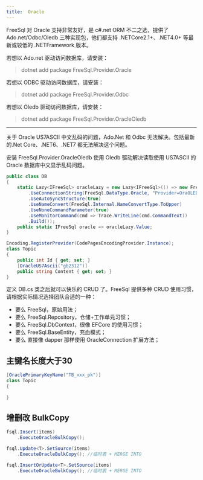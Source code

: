 ```yaml
---
title:  Oracle
---
```


FreeSql 对 Oracle 支持非常友好，是 c#.net ORM 不二之选，提供了 Ado.net/Odbc/Oledb 三种实现包，他们都支持 .NETCore2.1+、.NET4.0+ 等最新或较低的 .NETFramework 版本。

若想以 Ado.net 驱动访问数据库，请安装：

> dotnet add package FreeSql.Provider.Oracle

若想以 ODBC 驱动访问数据库，请安装：

> dotnet add package FreeSql.Provider.Odbc

若想以 Oledb 驱动访问数据库，请安装：

> dotnet add package FreeSql.Provider.OracleOledb

---

关于 Oracle US7ASCII 中文乱码的问题，Ado.Net 和 Odbc 无法解决。包括最新的.Net Core、.NET6、.NET7 都无法解决这个问题。

安装 FreeSql.Provider.OracleOledb 使用 Oledb 驱动解决读取使用 US7ASCII 的 Oracle 数据库中文显示乱码问题。

```csharp
public class DB
{
    static Lazy<IFreeSql> oracleLazy = new Lazy<IFreeSql>(() => new FreeSql.FreeSqlBuilder()
        .UseConnectionString(FreeSql.DataType.Oracle, "Provider=OraOLEDB.Oracle;user id=9user;password=123456;data source=//127.0.0.1:1521/XE;Pooling=true;Max Pool Size=2")
        .UseAutoSyncStructure(true)
        .UseNameConvert(FreeSql.Internal.NameConvertType.ToUpper)
        .UseNoneCommandParameter(true)
        .UseMonitorCommand(cmd => Trace.WriteLine(cmd.CommandText))
        .Build());
    public static IFreeSql oracle => oracleLazy.Value;
}

Encoding.RegisterProvider(CodePagesEncodingProvider.Instance);
class Topic
{
    public int Id { get; set; }
    [OracleUS7Ascii("gb2312")]
    public string Content { get; set; }
}
```

定义 DB.cs 类之后就可以快乐的 CRUD 了。FreeSql 提供多种 CRUD 使用习惯，请根据实际情况选择团队合适的一种：

- 要么 FreeSql，原始用法；
- 要么 FreeSql.Repository，仓储+工作单元习惯；
- 要么 FreeSql.DbContext，很像 EFCore 的使用习惯；
- 要么 FreeSql.BaseEntity，充血模式；
- 要么 直接像 dapper 那样使用 OracleConnection 扩展方法；

## 主键名长度大于30

```csharp
[OraclePrimaryKeyName("TB_xxx_pk")] 
class Topic
{
    
}
```

## 增删改 BulkCopy

```csharp
fsql.Insert(items)
    .ExecuteOracleBulkCopy();

fsql.Update<T>.SetSource(items)
    .ExecuteOracleBulkCopy(); //临时表 + MERGE INTO

fsql.InsertOrUpdate<T>.SetSource(items)
    .ExecuteOracleBulkCopy(); //临时表 + MERGE INTO
```
